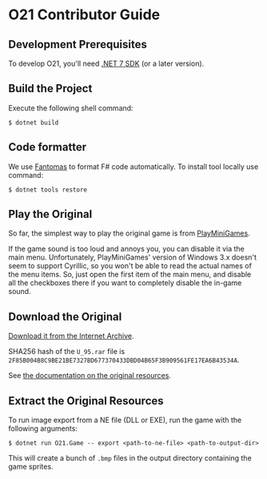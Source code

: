 O21 Contributor Guide
=====================

Development Prerequisites
-------------------------

To develop O21, you'll need [.NET 7 SDK][dotnet] (or a later version).

Build the Project
-----------------

Execute the following shell command:

```console
$ dotnet build
```

Code formatter
--------------

We use [Fantomas][fantomas] to format F# code automatically. To install tool locally use command:

```console
$ dotnet tools restore
```

Play the Original
-----------------

So far, the simplest way to play the original game is from [PlayMiniGames][playminigames.u95].

If the game sound is too loud and annoys you, you can disable it via the main menu. Unfortunately, PlayMiniGames' version of Windows 3.x doesn't seem to support Cyrillic, so you won't be able to read the actual names of the menu items. So, just open the first item of the main menu, and disable all the checkboxes there if you want to completely disable the in-game sound. 

Download the Original
---------------------

[Download it from the Internet Archive][archive.u95].

SHA256 hash of the `U_95.rar` file is `2F85B004B8C9BE21BE7327BD677370433DBD04B65F3B909561FE17EA6B43534A`.

See [the documentation on the original resources][docs.resources].

Extract the Original Resources
------------------------------

To run image export from a NE file (DLL or EXE), run the game with the following arguments:

```console
$ dotnet run O21.Game -- export <path-to-ne-file> <path-to-output-dir>
```

This will create a bunch of `.bmp` files in the output directory containing the game sprites. 

[archive.u95]: https://archive.org/details/u-95_20230304
[docs.resources]: docs/resources.md
[dotnet]: https://dot.net/
[playminigames.u95]: https://playminigames.net/game/u95
[fantomas]: https://fsprojects.github.io/fantomas/
